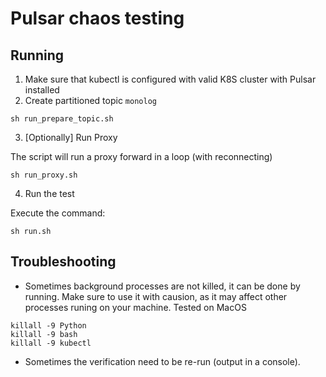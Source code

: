 # Pulsar chaos testing

## Running
1. Make sure that kubectl is configured with valid K8S cluster with Pulsar installed
2. Create partitioned topic `monolog`

 ```
sh run_prepare_topic.sh
 ```

3. [Optionally] Run Proxy

 The script will run a proxy forward in a loop (with reconnecting)
 ```
sh run_proxy.sh
 ```

4. Run the test

 Execute the command:
 ```
sh run.sh
 ```

## Troubleshooting
- Sometimes background processes are not killed, it can be done by running.
Make sure to use it with causion, as it may affect other processes runing on your machine.
Tested on MacOS
```
killall -9 Python
killall -9 bash
killall -9 kubectl
```

- Sometimes the verification need to be re-run (output in a console).